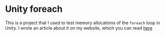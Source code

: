 # Unity foreach

This is a project that I used to test memory allocations of the `foreach` loop in Unity. I wrote an article about it on my website, which you can read [here](https://pikhota.com/posts/unity-foreach)

